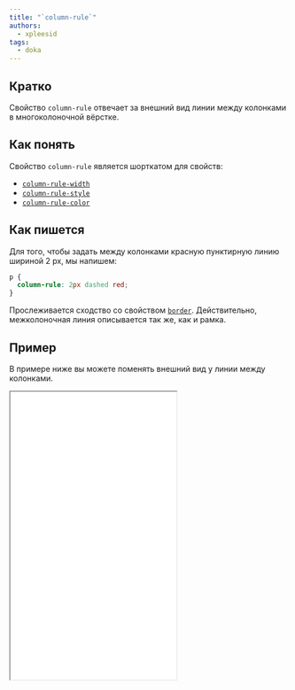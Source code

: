 ```yaml
---
title: "`column-rule`"
authors:
  - xpleesid
tags:
  - doka
---
```


## Кратко

Свойство `column-rule` отвечает за внешний вид линии между колонками в многоколоночной вёрстке.

## Как понять

Свойство `column-rule` является шорткатом для свойств:
* [`column-rule-width`](/css/column-rule-width)
* [`column-rule-style`](/css/column-rule-style)
* [`column-rule-color`](/css/column-rule-color)

## Как пишется

Для того, чтобы задать между колонками красную пунктирную линию шириной 2 px, мы напишем:

```css
p {
  column-rule: 2px dashed red;
}
```

Прослеживается сходство со свойством [`border`](/css/border). Действительно, межколоночная линия описывается так же, как и рамка.

## Пример

В примере ниже вы можете поменять внешний вид у линии между колонками.

<iframe title="Варианты значений column-rule" src="demos/multiple-values/" height="520"></iframe>
